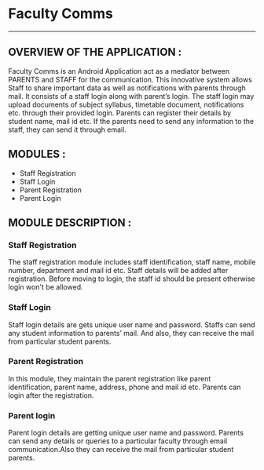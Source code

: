 # Faculty Comms

***

## OVERVIEW OF THE APPLICATION : 

Faculty Comms is an Android Application act as a mediator between PARENTS and STAFF for the communication. This innovative system allows Staff to share important data as well as notifications with parents through mail. It consists of a staff login along with parent’s login. The staff login may upload documents of subject syllabus, timetable document, notifications etc. through their provided login. Parents can register their details by student name, mail id etc. If the parents need to send any information to the staff, they can send it through email.

## MODULES :

* Staff Registration
* Staff Login
* Parent Registration
* Parent Login

## MODULE DESCRIPTION :

### Staff Registration
The staff registration module includes staff identification, staff name, mobile number, department and mail id etc. Staff details will be added after registration. Before moving to login, the staff id should be present otherwise login won't be allowed.

### Staff Login
Staff login details are gets unique user name and password. Staffs can send any student information to parents’ mail. And also, they can receive the mail from particular student parents.

### Parent Registration
In this module, they maintain the parent registration like parent identification, parent name, address, phone and mail id etc. Parents can login after the registration.

### Parent login
Parent login details are getting unique user name and password. Parents can send any details or queries to a particular faculty through email communication.Also they can receive the mail from particular student parents.
